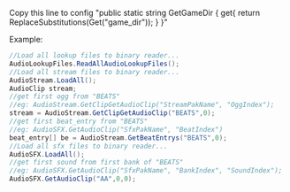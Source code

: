 Copy this line to config "public static string GetGameDir { get{ return ReplaceSubstitutions(Get<string>("game_dir")); } }"

Example:

```csharp
//Load all lookup files to binary reader... 
AudioLookupFiles.ReadAllAudioLookupFiles();
//Load all stream files to binary reader... 
AudioStream.LoadAll();
AudioClip stream;
//get first ogg from "BEATS" 
//eg: AudioStream.GetClipGetAudioClip("StreamPakName", "OggIndex");
stream = AudioStream.GetClipGetAudioClip("BEATS",0);
//get first beat_entry from "BEATS" 
//eg: AudioSFX.GetAudioClip("SfxPakName", "BeatIndex") 
beat_entry[] be = AudioStream.GetBeatEntrys("BEATS",0);
//Load all sfx files to binary reader... 
AudioSFX.LoadAll();
//get first sound from first bank of "BEATS" 
//eg: AudioSFX.GetAudioClip("SfxPakName", "BankIndex", "SoundIndex");
AudioSFX.GetAudioClip("AA",0,0);
```